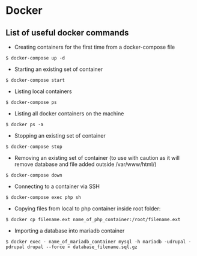 # Docker

## List of useful docker commands

- Creating containers for the first time from a docker-compose file
```
$ docker-compose up -d
```

- Starting an existing set of container
```
$ docker-compose start
```

- Listing local containers
```
$ docker-compose ps
```

- Listing all docker containers on the machine
```
$ docker ps -a
```

- Stopping an existing set of container
```
$ docker-compose stop
```

- Removing an existing set of container (to use with caution as it will remove database and file added outside /var/www/html/)
```
$ docker-compose down
```

- Connecting to a container via SSH
```
$ docker-compose exec php sh
```

- Copying files from local to php container inside root folder:
```
$ docker cp filename.ext name_of_php_container:/root/filename.ext
```

- Importing a database into mariadb container
```
$ docker exec - name_of_mariadb_container mysql -h mariadb -udrupal -pdrupal drupal --force < database_filename.sql.gz
```

